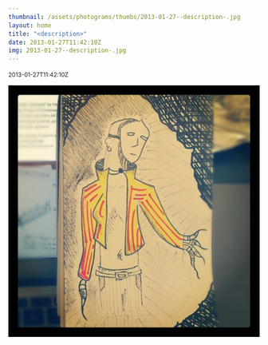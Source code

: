 ```yaml
---
thumbnail: /assets/photograms/thumbs/2013-01-27--description-.jpg
layout: home
title: "<description>"
date: 2013-01-27T11:42:10Z
img: 2013-01-27--description-.jpg
---
```


<description>

<small>2013-01-27T11:42:10Z</small>

![<description>](/assets/photograms/original/2013-01-27--description-.jpg)
